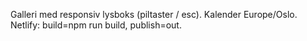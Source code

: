 Galleri med responsiv lysboks (piltaster / esc). Kalender Europe/Oslo. Netlify: build=npm run build, publish=out.
